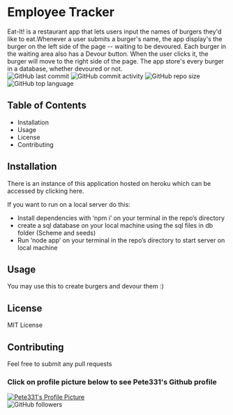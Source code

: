 # Employee Tracker
Eat-It! is a restaurant app that lets users input the names of burgers they'd like to eat.Whenever a user submits a burger's name, the app display's the burger on the left side of the page -- waiting to be devoured. Each burger in the waiting area also has a Devour button. When the user clicks it, the burger will move to the right side of the page. The app store's every burger in a database, whether devoured or not.   
![GitHub last commit](https://img.shields.io/github/last-commit/Pete331/Eat-It)
![GitHub commit activity](https://img.shields.io/github/commit-activity/y/Pete331/Eat-It)
![GitHub repo size](https://img.shields.io/github/repo-size/Pete331/Eat-It)
![GitHub top language](https://img.shields.io/github/languages/top/Pete331/Eat-It)  
## Table of Contents
- Installation
- Usage
- License
- Contributing

## Installation
There is an instance of this application hosted on heroku which can be accessed by clicking here.

If you want to run on a local server do this:
* Install dependencies with ‘npm i’ on your terminal in the repo’s directory
* create a sql database on your local machine using the sql files in db folder (Scheme and seeds)
* Run ‘node app’ on your terminal in the repo’s directory to start server on local machine

## Usage
You may use this to create burgers and devour them :)
## License
MIT License
## Contributing
Feel free to submit any pull requests
### Click on profile picture below to see Pete331's Github profile
[![Pete331's Profile Picture](https://avatars2.githubusercontent.com/u/53825841?v=4&s=200 "Created by Pete331")](https://github.com/Pete331)  
![GitHub followers](https://img.shields.io/github/followers/Pete331?style=social)  
